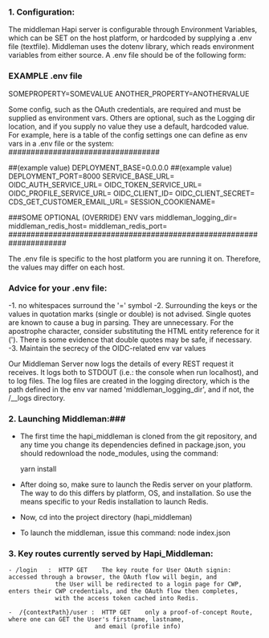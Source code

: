 ### 1. Configuration:  ###

The middleman Hapi server is configurable through Environment Variables, which can be SET on the host platform,
or hardcoded by supplying a .env file (textfile). Middleman uses the dotenv library, which reads environment variables 
from either source. A .env file should be of the following form:

### EXAMPLE .env file   ####
SOMEPROPERTY=SOMEVALUE
ANOTHER_PROPERTY=ANOTHERVALUE

Some config, such as the OAuth credentials, are required and must be supplied as environment vars. 
Others are optional, such as the Logging dir location, and if you supply no value they use a default, hardcoded
value. For example, here is a table of the config settings one can define as env vars in a .env file or the system:
##################################

##(example value)
DEPLOYMENT_BASE=0.0.0.0
##(example value)
DEPLOYMENT_PORT=8000
SERVICE_BASE_URL=<the service base url>
OIDC_AUTH_SERVICE_URL=<relative url of the auth service>
OIDC_TOKEN_SERVICE_URL=<relative url of the token service>
OIDC_PROFILE_SERVICE_URL=<relative url of the profile service> 
OIDC_CLIENT_ID=<the oidc clientID>
OIDC_CLIENT_SECRET=<the oidc clientSecret>
CDS_GET_CUSTOMER_EMAIL_URL=<relative url of the customer email endpoint>
SESSION_COOKIENAME=<session cookie name>

###SOME OPTIONAL (OVERRIDE) ENV vars
 middleman_logging_dir=<non-default dir where the middlemans log files should be written>
 middleman_redis_host=<IP address or Hostname of the Redis Server>
 middleman_redis_port=<Port number of the Redis Server>
#####################################################################

The .env file is specific to the host platform you are running it on.
Therefore, the values may differ on each host. 
### Advice for your .env file:  ###
   -1. no whitespaces surround the '=' symbol 
   -2. Surrounding the keys or the values in quotation marks (single or double) is not advised. Single quotes
   are known to cause a bug in parsing. They are unnecessary. For the apostrophe character, consider substituting
   the HTML entity reference for it (&apos;). There is some evidence that double quotes may be safe, if necessary.
   -3. Maintain the secrecy of the OIDC-related env var values


Our Middleman Server now logs the details of every REST request it receives. It logs both to STDOUT (i.e.: the console when run localhost),
and to log files. The log files are created in the logging directory, which is the path defined in the env var
named 'middleman_logging_dir', and if not, the /__logs  directory.




### 2. Launching Middleman:###

 - The first time the hapi_middleman is cloned from the git repository, and any time you change its dependencies 
 defined in package.json, you should redownload the node_modules, using the command:

   yarn install

 - After doing so, make sure to launch the Redis server on your platform. The way to do this differs by
   platform, OS, and installation. So use the means specific to your Redis installation to launch Redis.

 - Now, cd into the project directory (hapi_middleman)
 - To launch the middleman, issue this command: node index.json


### 3. Key routes currently served by Hapi_Middleman: ###

    - /login   :  HTTP GET    The key route for User OAuth signin: accessed through a browser, the OAuth flow will begin, and
                 the User will be redirected to a login page for CWP, enters their CWP credentials, and the OAuth flow then completes,
                 with the access token cached into Redis.   

    -  /{contextPath}/user :  HTTP GET    only a proof-of-concept Route, where one can GET the User's firstname, lastname,
                            and email (profile info)               




